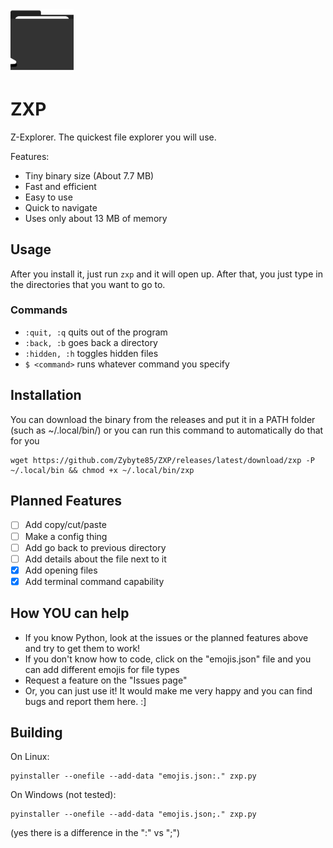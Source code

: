 <div>
  <img src="zxp.svg" alt="Zxp logo" width="20%">
</div>

# ZXP
Z-Explorer. The quickest file explorer you will use.

Features:
- Tiny binary size (About 7.7 MB)
- Fast and efficient
- Easy to use
- Quick to navigate
- Uses only about 13 MB of memory

## Usage
After you install it, just run `zxp` and it will open up. After that, you just type in the directories that you want to go to.

### Commands
- `:quit, :q`  quits out of the program
- `:back, :b`  goes back a directory
- `:hidden, :h` toggles hidden files
- `$ <command>` runs whatever command you specify

## Installation
You can download the binary from the releases and put it in a PATH folder (such as ~/.local/bin/) or you can run this command to automatically do that for you
```
wget https://github.com/Zybyte85/ZXP/releases/latest/download/zxp -P ~/.local/bin && chmod +x ~/.local/bin/zxp
```
## Planned Features
- [ ] Add copy/cut/paste
- [ ] Make a config thing
- [ ] Add go back to previous directory
- [ ] Add details about the file next to it
- [x] Add opening files
- [x] Add terminal command capability

## How YOU can help
- If you know Python, look at the issues or the planned features above and try to get them to work!
- If you don't know how to code, click on the "emojis.json" file and you can add different emojis for file types
- Request a feature on the "Issues page"
- Or, you can just use it! It would make me very happy and you can find bugs and report them here. :]

## Building
On Linux:
```
pyinstaller --onefile --add-data "emojis.json:." zxp.py
```
On Windows (not tested):
```
pyinstaller --onefile --add-data "emojis.json;." zxp.py
```
(yes there is a difference in the ":" vs ";")
